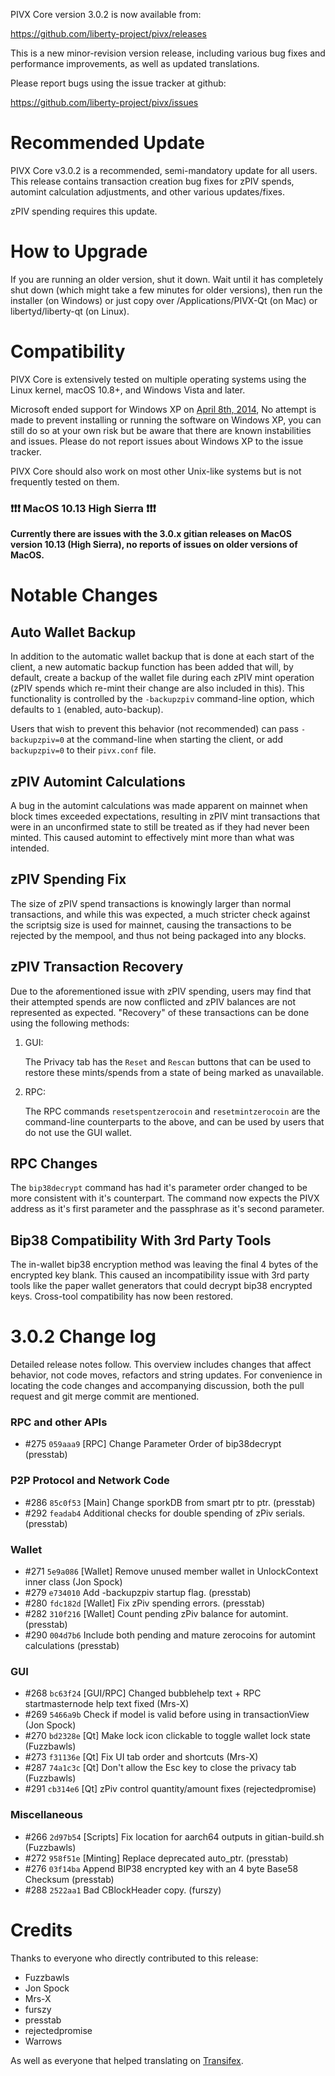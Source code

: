 PIVX Core version 3.0.2 is now available from:

  <https://github.com/liberty-project/pivx/releases>

This is a new minor-revision version release, including various bug fixes and
performance improvements, as well as updated translations.

Please report bugs using the issue tracker at github:

  <https://github.com/liberty-project/pivx/issues>

Recommended Update
==============

PIVX Core v3.0.2 is a recommended, semi-mandatory update for all users. This release contains transaction creation bug fixes for zPIV spends, automint calculation adjustments, and other various updates/fixes.

zPIV spending requires this update.

How to Upgrade
==============

If you are running an older version, shut it down. Wait until it has completely shut down (which might take a few minutes for older versions), then run the installer (on Windows) or just copy over /Applications/PIVX-Qt (on Mac) or libertyd/liberty-qt (on Linux).

Compatibility
==============

PIVX Core is extensively tested on multiple operating systems using
the Linux kernel, macOS 10.8+, and Windows Vista and later.

Microsoft ended support for Windows XP on [April 8th, 2014](https://www.microsoft.com/en-us/WindowsForBusiness/end-of-xp-support),
No attempt is made to prevent installing or running the software on Windows XP, you
can still do so at your own risk but be aware that there are known instabilities and issues.
Please do not report issues about Windows XP to the issue tracker.

PIVX Core should also work on most other Unix-like systems but is not
frequently tested on them.

### :exclamation::exclamation::exclamation: MacOS 10.13 High Sierra :exclamation::exclamation::exclamation:

**Currently there are issues with the 3.0.x gitian releases on MacOS version 10.13 (High Sierra), no reports of issues on older versions of MacOS.**


Notable Changes
===============

Auto Wallet Backup
---------------------
In addition to the automatic wallet backup that is done at each start of the client, a new automatic backup function has been added that will, by default, create a backup of the wallet file during each zPIV mint operation (zPIV spends which re-mint their change are also included in this). This functionality is controlled by the `-backupzpiv` command-line option, which defaults to `1` (enabled, auto-backup).

Users that wish to prevent this behavior (not recommended) can pass `-backupzpiv=0` at the command-line when starting the client, or add `backupzpiv=0` to their `pivx.conf` file.

zPIV Automint Calculations
---------------------
A bug in the automint calculations was made apparent on mainnet when block times exceeded expectations, resulting in zPIV mint transactions that were in an unconfirmed state to still be treated as if they had never been minted. This caused automint to effectively mint more than what was intended.

zPIV Spending Fix
---------------------
The size of zPIV spend transactions is knowingly larger than normal transactions, and while this was expected, a much stricter check against the scriptsig size is used for mainnet, causing the transactions to be rejected by the mempool, and thus not being packaged into any blocks.

zPIV Transaction Recovery
---------------------
Due to the aforementioned issue with zPIV spending, users may find that their attempted spends are now conflicted and zPIV balances are not represented as expected. "Recovery" of these transactions can be done using the following methods:

1. GUI:

   The Privacy tab has the `Reset` and `Rescan` buttons that can be used to restore these mints/spends from a state of being marked as unavailable.

2. RPC:

   The RPC commands `resetspentzerocoin` and `resetmintzerocoin` are the command-line counterparts to the above, and can be used by users that do not use the GUI wallet.

RPC Changes
---------------------
The `bip38decrypt` command has had it's parameter order changed to be more consistent with it's counterpart. The command now expects the PIVX address as it's first parameter and the passphrase as it's second parameter.

Bip38 Compatibility With 3rd Party Tools
---------------------
The in-wallet bip38 encryption method was leaving the final 4 bytes of the encrypted key blank. This caused an incompatibility issue with 3rd party tools like the paper wallet generators that could decrypt bip38 encrypted keys. Cross-tool compatibility has now been restored.

3.0.2 Change log
=================

Detailed release notes follow. This overview includes changes that affect
behavior, not code moves, refactors and string updates. For convenience in locating
the code changes and accompanying discussion, both the pull request and
git merge commit are mentioned.

### RPC and other APIs
- #275 `059aaa9` [RPC] Change Parameter Order of bip38decrypt (presstab)

### P2P Protocol and Network Code
- #286 `85c0f53` [Main] Change sporkDB from smart ptr to ptr. (presstab)
- #292 `feadab4` Additional checks for double spending of zPiv serials. (presstab)

### Wallet
- #271 `5e9a086` [Wallet] Remove unused member wallet in UnlockContext inner class (Jon Spock)
- #279 `e734010` Add -backupzpiv startup flag. (presstab)
- #280 `fdc182d` [Wallet] Fix zPiv spending errors. (presstab)
- #282 `310f216` [Wallet] Count pending zPiv balance for automint. (presstab)
- #290 `004d7b6` Include both pending and mature zerocoins for automint calculations (presstab)

### GUI
- #268 `bc63f24` [GUI/RPC] Changed bubblehelp text + RPC startmasternode help text fixed (Mrs-X)
- #269 `5466a9b` Check if model is valid before using in transactionView (Jon Spock)
- #270 `bd2328e` [Qt] Make lock icon clickable to toggle wallet lock state (Fuzzbawls)
- #273 `f31136e` [Qt] Fix UI tab order and shortcuts (Mrs-X)
- #287 `74a1c3c` [Qt] Don't allow the Esc key to close the privacy tab (Fuzzbawls)
- #291 `cb314e6` [Qt] zPiv control quantity/amount fixes (rejectedpromise)

### Miscellaneous
- #266 `2d97b54` [Scripts] Fix location for aarch64 outputs in gitian-build.sh (Fuzzbawls)
- #272 `958f51e` [Minting] Replace deprecated auto_ptr. (presstab)
- #276 `03f14ba` Append BIP38 encrypted key with an 4 byte Base58 Checksum (presstab)
- #288 `2522aa1` Bad CBlockHeader copy. (furszy)

Credits
=======

Thanks to everyone who directly contributed to this release:
- Fuzzbawls
- Jon Spock
- Mrs-X
- furszy
- presstab
- rejectedpromise
- Warrows

As well as everyone that helped translating on [Transifex](https://www.transifex.com/projects/p/liberty-project-translations/).
